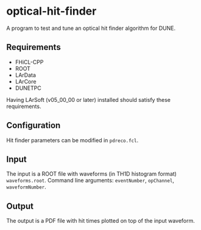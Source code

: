 # optical-hit-finder

A program to test and tune an optical hit finder algorithm for DUNE.

## Requirements

* FHiCL-CPP
* ROOT
* LArData
* LArCore
* DUNETPC

Having LArSoft (v05\_00\_00 or later) installed should satisfy these requirements.

## Configuration
Hit finder parameters can be modified in `pdreco.fcl`.

## Input
The input is a ROOT file with waveforms (in TH1D histogram format) `waveforms.root`.
Command line arguments: `eventNumber`, `opChannel`, `waveformNumber`.

## Output
The output is a PDF file with hit times plotted on top of the input waveform.
